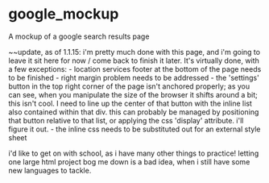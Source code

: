 google_mockup
=============

A mockup of a google search results page


~~update, as of 1.1.15:
i'm pretty much done with this page, and i'm going to leave it sit here for now / come back to finish it later. It's virtually done, with a few exceptions:
	- location services footer at the bottom of the page needs to be finished
	- right margin problem needs to be addressed
	- the 'settings' button in the top right corner of the page isn't anchored properly; as you can see, when you manipulate the size of the browser it shifts around a bit; this isn't cool. I need to line up the center of that button with the inline list also contained within that div. this can probably be managed by positioning that button relative to that list, or applying the css 'display' attribute. i'll figure it out.
	- the inline css needs to be substituted out for an external style sheet

i'd like to get on with school, as i have many other things to practice! letting one large html project bog me down is a bad idea, when i still have some new languages to tackle.
